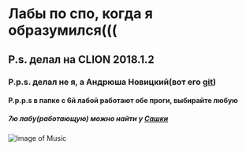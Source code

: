 # Лабы по спо, когда я образумился((( 
## P.s. делал на CLION 2018.1.2
### P.p.s. делал не я, а Андрюша Новицкий(вот его [git](https://github.com/AnjeyNov))
#### P.p.p.s в папке с 6й лабой работают обе проги, выбирайте любую
##### 7ю лабу(работающую) можно найти у [Сашки](https://github.com/AJIOB/SPO_VM)
![Image of Music](https://octodex.github.com/images/vinyltocat.png)
